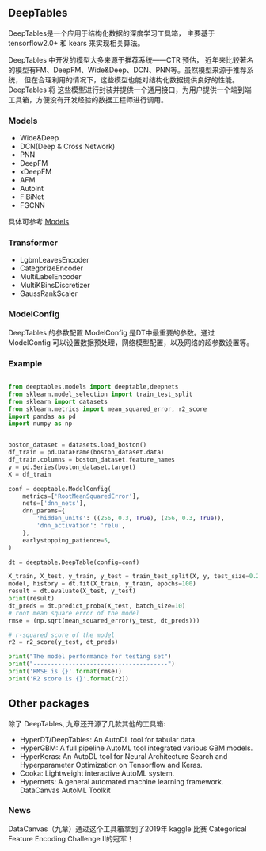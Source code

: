 ## DeepTables

DeepTables是一个应用于结构化数据的深度学习工具箱， 主要基于 tensorflow2.0+ 和 kears 来实现相关算法。

DeepTables 中开发的模型大多来源于推荐系统——CTR 预估， 近年来比较著名的模型有FM、DeepFM、Wide&amp;Deep、DCN、PNN等。虽然模型来源于推荐系统， 但在合理利用的情况下，这些模型也能对结构化数据提供良好的性能。 DeepTables 将 这些模型进行封装并提供一个通用接口，为用户提供一个端到端工具箱，方便没有开发经验的数据工程师进行调用。

### Models

- Wide&Deep
- DCN(Deep & Cross Network)
- PNN
- DeepFM
- xDeepFM
- AFM
- AutoInt
- FiBiNet
- FGCNN

具体可参考 [Models](https://deeptables.readthedocs.io/en/latest/models.html)

### Transformer

- LgbmLeavesEncoder
- CategorizeEncoder
- MultiLabelEncoder
- MultiKBinsDiscretizer
- GaussRankScaler

### ModelConfig

DeepTables 的参数配置 ModelConfig 是DT中最重要的参数。通过 ModelConfig 可以设置数据预处理，网络模型配置，以及网络的超参数设置等。

### Example

```python

from deeptables.models import deeptable,deepnets
from sklearn.model_selection import train_test_split
from sklearn import datasets
from sklearn.metrics import mean_squared_error, r2_score
import pandas as pd
import numpy as np


boston_dataset = datasets.load_boston()
df_train = pd.DataFrame(boston_dataset.data)
df_train.columns = boston_dataset.feature_names
y = pd.Series(boston_dataset.target)
X = df_train

conf = deeptable.ModelConfig(
    metrics=['RootMeanSquaredError'],
    nets=['dnn_nets'],
    dnn_params={
        'hidden_units': ((256, 0.3, True), (256, 0.3, True)),
        'dnn_activation': 'relu',
    },
    earlystopping_patience=5,
)

dt = deeptable.DeepTable(config=conf)

X_train, X_test, y_train, y_test = train_test_split(X, y, test_size=0.2, random_state=42)
model, history = dt.fit(X_train, y_train, epochs=100)
result = dt.evaluate(X_test, y_test)
print(result)
dt_preds = dt.predict_proba(X_test, batch_size=10)
# root mean square error of the model
rmse = (np.sqrt(mean_squared_error(y_test, dt_preds)))

# r-squared score of the model
r2 = r2_score(y_test, dt_preds)

print("The model performance for testing set")
print("--------------------------------------")
print('RMSE is {}'.format(rmse))
print('R2 score is {}'.format(r2))
```


## Other packages

除了 DeepTables, 九章还开源了几款其他的工具箱:

- HyperDT/DeepTables: An AutoDL tool for tabular data.
- HyperGBM: A full pipeline AutoML tool integrated various GBM models.
- HyperKeras: An AutoDL tool for Neural Architecture Search and Hyperparameter Optimization on Tensorflow and Keras.
- Cooka: Lightweight interactive AutoML system.
- Hypernets: A general automated machine learning framework.
DataCanvas AutoML Toolkit



### News

DataCanvas（九章）通过这个工具箱拿到了2019年 kaggle 比赛 Categorical Feature Encoding Challenge II的冠军！
